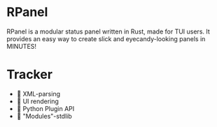 # RPanel
RPanel is a modular status panel written in Rust, made for TUI users. It provides an easy way to create slick and eyecandy-looking panels in MINUTES!

# Tracker
- 🚧 XML-parsing
- 🛑 UI rendering
- 🛑 Python Plugin API
- 🛑 "Modules"-stdlib